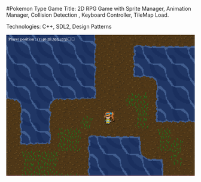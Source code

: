 #Pokemon Type Game
Title: 2D RPG Game with Sprite Manager, Animation Manager, Collision Detection ,
Keyboard Controller, TileMap Load.

Technologies: C++, SDL2, Design Patterns

![Game Image](https://github.com/nikkaramessinis/Game/blob/master/pokemontype.png)
